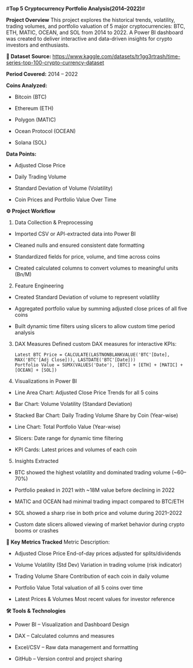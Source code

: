 #**Top 5 Cryptocurrency Portfolio Analysis(2014–2022)**#

**Project Overview**
This project explores the historical trends, volatility, trading volumes, and portfolio valuation of 5 major cryptocurrencies: BTC, ETH, MATIC, OCEAN, and SOL from 2014 to 2022. A Power BI dashboard was created to deliver interactive and data-driven insights for crypto investors and enthusiasts.

**📂 Dataset**
**Source:** https://www.kaggle.com/datasets/tr1gg3rtrash/time-series-top-100-crypto-currency-dataset

**Period Covered:** 2014 – 2022

**Coins Analyzed:**

  - Bitcoin (BTC)

  - Ethereum (ETH)

  - Polygon (MATIC)

  - Ocean Protocol (OCEAN)

  - Solana (SOL)

**Data Points:**

  - Adjusted Close Price

  - Daily Trading Volume

  - Standard Deviation of Volume (Volatility)

  - Coin Prices and Portfolio Value Over Time

**⚙️ Project Workflow**
1. Data Collection & Preprocessing
  - Imported CSV or API-extracted data into Power BI

  - Cleaned nulls and ensured consistent date formatting

  - Standardized fields for price, volume, and time across coins

  - Created calculated columns to convert volumes to meaningful units (Bn/M)

2. Feature Engineering
  - Created Standard Deviation of volume to represent volatility

  - Aggregated portfolio value by summing adjusted close prices of all five coins

  - Built dynamic time filters using slicers to allow custom time period analysis

3. DAX Measures
Defined custom DAX measures for interactive KPIs:

       Latest BTC Price = CALCULATE(LASTNONBLANKVALUE('BTC'[Date], MAX('BTC'[Adj Close])), LASTDATE('BTC'[Date]))
       Portfolio Value = SUMX(VALUES('Date'), [BTC] + [ETH] + [MATIC] + [OCEAN] + [SOL])

5. Visualizations in Power BI
  - Line Area Chart: Adjusted Close Price Trends for all 5 coins

  - Bar Chart: Volume Volatility (Standard Deviation)

  - Stacked Bar Chart: Daily Trading Volume Share by Coin (Year-wise)

  - Line Chart: Total Portfolio Value (Year-wise)

  - Slicers: Date range for dynamic time filtering

  - KPI Cards: Latest prices and volumes of each coin

5. Insights Extracted
  - BTC showed the highest volatility and dominated trading volume (~60–70%)

  - Portfolio peaked in 2021 with ~18M value before declining in 2022

  - MATIC and OCEAN had minimal trading impact compared to BTC/ETH

  - SOL showed a sharp rise in both price and volume during 2021–2022

  - Custom date slicers allowed viewing of market behavior during crypto booms or crashes

**📌 Key Metrics Tracked**
Metric	Description:
  - Adjusted Close Price	End-of-day prices adjusted for splits/dividends
    
  - Volume Volatility (Std Dev)	Variation in trading volume (risk indicator)
    
  - Trading Volume Share	Contribution of each coin in daily volume
    
  - Portfolio Value	Total valuation of all 5 coins over time
    
  - Latest Prices & Volumes	Most recent values for investor reference

**🛠 Tools & Technologies**
  - Power BI – Visualization and Dashboard Design

  - DAX – Calculated columns and measures

  - Excel/CSV – Raw data management and formatting

  - GitHub – Version control and project sharing
